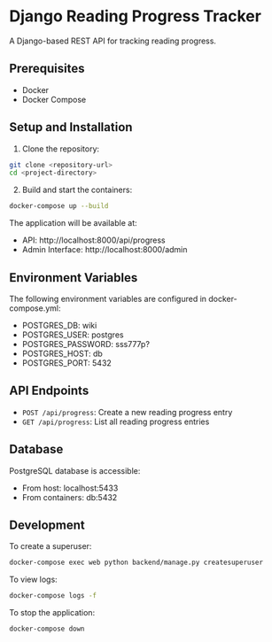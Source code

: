 # Django Reading Progress Tracker

A Django-based REST API for tracking reading progress.

## Prerequisites

- Docker
- Docker Compose

## Setup and Installation

1. Clone the repository:
```bash
git clone <repository-url>
cd <project-directory>
```

2. Build and start the containers:
```bash
docker-compose up --build
```

The application will be available at:
- API: http://localhost:8000/api/progress
- Admin Interface: http://localhost:8000/admin

## Environment Variables

The following environment variables are configured in docker-compose.yml:
- POSTGRES_DB: wiki
- POSTGRES_USER: postgres
- POSTGRES_PASSWORD: sss777p?
- POSTGRES_HOST: db
- POSTGRES_PORT: 5432

## API Endpoints

- `POST /api/progress`: Create a new reading progress entry
- `GET /api/progress`: List all reading progress entries

## Database

PostgreSQL database is accessible:
- From host: localhost:5433
- From containers: db:5432

## Development

To create a superuser:
```bash
docker-compose exec web python backend/manage.py createsuperuser
```

To view logs:
```bash
docker-compose logs -f
```

To stop the application:
```bash
docker-compose down
```
